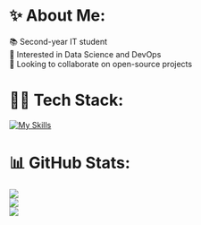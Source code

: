 # ✨ About Me:
📚 Second-year IT student  
🤖 Interested in Data Science and DevOps  
🤝 Looking to collaborate on open-source projects  

# 👨‍💻 Tech Stack:
[![My Skills](https://skillicons.dev/icons?i=py,qt,mysql,linux,windows,apple,git,github,docker)](https://skillicons.dev)

# 📊 GitHub Stats:
![](https://github-readme-stats.vercel.app/api?username=notice4&theme=vue&hide_border=false&include_all_commits=true&count_private=true)<br/>
![](https://nirzak-streak-stats.vercel.app/?user=notice4&theme=vue&hide_border=false)<br/>
![](https://github-readme-stats.vercel.app/api/top-langs/?username=notice4&theme=vue&hide_border=false&include_all_commits=true&count_private=true&layout=compact)